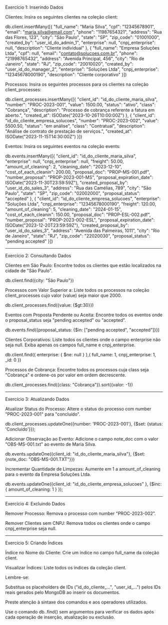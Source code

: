 Exercício 1: Inserindo Dados

Clientes: Insira os seguintes clientes na coleção client:

db.client.insertMany([{
  "full_name": "Maria Silva",
  "cpf": "12345678901",
  "email": "maria.silva@email.com",
  "phone": "11987654321",
  "address": "Rua das Flores, 123",
  "city": "São Paulo",
  "state": "SP",
  "zip_code": "01001000",
  "created_by": "user_id_do_admin_1",
  "enterprise": null,
  "cnpj_enterprise": null,
  "description": "Cliente individual"
},
{
  "full_name": "Empresa Soluções Ltda",
  "cpf": null,
  "email": "contato@solucoes.com.br",
  "phone": "21998765432",
  "address": "Avenida Principal, 456",
  "city": "Rio de Janeiro",
  "state": "RJ",
  "zip_code": "20010020",
  "created_by": "user_id_do_manager_2",
  "enterprise": "Soluções Ltda",
  "cnpj_enterprise": "12345678000190",
  "description": "Cliente corporativo"
}])




Processos: Insira os seguintes processos para os clientes na coleção client_processes:

db.client_processes.insertMany([{
  "client_id": "id_do_cliente_maria_silva",
  "number": "PROC-2023-001",
  "value": 1500.00,
  "status": "ativo",
  "class": "Cobrança",
  "description": "Processo de cobrança referente a fatura em aberto.",
  "created_at": ISODate("2023-10-26T10:00:00Z")
},
{
  "client_id": "id_do_cliente_empresa_solucoes",
  "number": "PROC-2023-002",
  "value": 5500.50,
  "status": "em análise",
  "class": "Contratual",
  "description": "Análise de contrato de prestação de serviços.",
  "created_at": ISODate("2023-11-15T14:30:00Z")
}])




Eventos: Insira os seguintes eventos na coleção events:

db.events.insertMany([{
  "client_id": "id_do_cliente_maria_silva",
  "enterprise": null,
  "cnpj_enterprise": null,
  "freight": 50.00,
  "amount_of_cleaning": 2,
  "cleaning_date": "2023-12-10",
  "cost_of_each_cleanin": 200.00,
  "proposal_doc": "PROP-MS-001.pdf",
  "number_proposal": "PROP-2023-001-MS",
  "proposal_expiration_date": ISODate("2023-11-30T23:59:59Z"),
  "created_proposal_by": "user_id_do_sales_3",
  "address": "Rua das Camélias, 789",
  "city": "São Paulo",
  "state": "SP",
  "zip_code": "02002000",
  "proposal_status": "accepted"
},
{
  "client_id": "id_do_cliente_empresa_solucoes",
  "enterprise": "Soluções Ltda",
  "cnpj_enterprise": "12345678000190",
  "freight": 120.00,
  "amount_of_cleaning": 5,
  "cleaning_date": "2024-01-15",
  "cost_of_each_cleanin": 150.00,
  "proposal_doc": "PROP-ESL-002.pdf",
  "number_proposal": "PROP-2023-002-ESL",
  "proposal_expiration_date": ISODate("2023-12-20T23:59:59Z"),
  "created_proposal_by": "user_id_do_sales_3",
  "address": "Avenida das Palmeiras, 1011",
  "city": "Rio de Janeiro",
  "state": "RJ",
  "zip_code": "22020030",
  "proposal_status": "pending accepted"
}])



---------------------------------------------------------------------------------------------

Exercício 2: Consultando Dados

Clientes em São Paulo: Encontre todos os clientes que estão localizados na cidade de "São Paulo". 

db.client.find({city: "São Paulo"})



Processos com Valor Superior a: Liste todos os processos na coleção client_processes cujo valor (value) seja maior que 2000.

db.client_processes.find({value: {$gt:30}})



Eventos com Proposta Pendente ou Aceita: Encontre todos os eventos onde o proposal_status seja "pending accepted" ou "accepted".

db.events.find({proposal_status: {$in: ["pending accepted", "accepted"]}})



Clientes Corporativos: Liste todos os clientes onde o campo enterprise não seja null. Exiba apenas os campos full_name e cnpj_enterprise.

db.client.find({ enterprise: { $ne: null } },{ full_name: 1, cnpj_enterprise: 1, _id: 0 })




Processos de Cobrança: Encontre todos os processos cuja class seja "Cobrança" e ordene-os por valor em ordem decrescente.

db.client_processes.find({class: "Cobrança"}).sort({valor: -1})



------------------------------------------------------------------------------------


Exercício 3: Atualizando Dados



Atualizar Status do Processo: Altere o status do processo com number "PROC-2023-001" para "concluído".

db.client_processes.updateOne({number: 'PROC-2023-001'}, {$set: {status: 'Concluido'}});




Adicionar Observação ao Evento: Adicione o campo note_doc com o valor "OBS-MS-001.txt" ao evento de Maria Silva.



db.events.updateOne({client_id: "id_do_cliente_maria_silva"}, {$set: {note_doc: "OBS-MS-001.TXT"}})



Incrementar Quantidade de Limpezas: Aumente em 1 a amount_of_cleaning para o evento da Empresa Soluções Ltda.

db.events.updateOne({client_id: "id_do_cliente_empresa_solucoes" }, {$inc: { amount_of_cleaning: 1 } });


----------------------------------------------------------------------------------------------------



Exercício 4: Excluindo Dados



Remover Processo: Remova o processo com number "PROC-2023-002".




Remover Clientes sem CNPJ: Remova todos os clientes onde o campo cnpj_enterprise seja null.




-------------------------------------------------------------------------------------------------


Exercício 5: Criando Índices



Índice no Nome do Cliente: Crie um índice no campo full_name da coleção client.




Visualizar Índices: Liste todos os índices da coleção client.



Lembre-se:


Substitua os placeholders de IDs ("id_do_cliente_...", "user_id_...") pelos IDs reais gerados pelo MongoDB ao inserir os documentos.

Preste atenção à sintaxe dos comandos e aos operadores utilizados.

Use o comando db.<colecao>.find() sem argumentos para verificar os dados após cada operação de inserção, atualização ou exclusão.